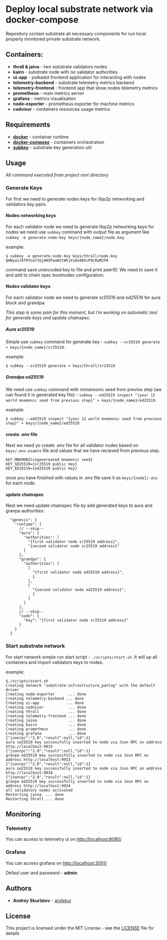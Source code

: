 # Deploy local substrate network via docker-compose
Repository contain substrate all necessary components for run local properly monitored private substrate network.

## Containers:
 - **thrall & jaina** - two substrate validators nodes
 - **kairn** - substrate node with no validator authorities
 - **ui-app** - polkadot frontend application for interacting with nodes
 - **telemetry-backend** - substrate telemetry metrics backend
 - **telemetry-frontend** - frontend app that show nodes telemetry metrics
 - **prometheus** - main metrics server
 - **grafana** - metrics visualisation
 - **node-esporter** - prometheus exporter for machine metrics
 - **cadvisor** - containers resources usage metrics
 
 ## Requirements
  - **[docker](https://www.docker.com)** - container runtime
  - **[docker-compose](https://docs.docker.com/compose/)** - containers orchestration
  - **[subkey](https://github.com/paritytech/substrate/tree/master/bin/utils/subkey)** - substrate key generation util
 
 
 ## Usage
*All command executed from project root directory*
 
 ### Generate Keys
 For first we need to generate nodes keys for libp2p networking and validators key pairs.
 
 #### Nodes networking keys
 For each validator node we need to generate libp2p networking keys
 for nodes we need use ``subkey`` command with output file as argument
 like ``subkey -e generate-node-key keys/{node_name}/node.key``.
 
 example:
 ```=bash
 $ subkey -e generate-node-key keys/thrall/node.key
 QmNya1J4fRYoa72GjAHIPaaW2tWhjXsDx8AVcP9LRwM2PA
 ```
 command save unencoded key to file and print peerID.
 We need to save it and add to chain spec bootnodes configuration.
 
 #### Nodes validator keys
 For each validator node we need to generate sr25519 and ed25519 for aura block and grandpa.
 
 *This step is some pain for this moment, but i'm working on automatic tool for generate keys and update chainspec.*
 
 ##### Aura sr25519
 Simple use ``subkey`` command for generate key - ``subkey --sr25519 generate > keys/{node_name}/sr25519``.
 
 example:
 ```=bash
 $ subkey --sr25519 generate > keys/thrall/sr25519
 ```
 
 ##### Grandpa ed25519
 We need use ``subkey`` command with mnnemonic seed from previos step
 (we can found it in generated key file) - 
 ``subkey --ed25519 inspect "{your 12 world mnemonic seed from previous step}" > keys/{node_name}/ed25519``.
 
  example:
 ```=bash
 $ subkey --ed25519 inspect "{your 12 world mnemonic seed from previous step}" > keys/{node_name}/ed25519
 ```
 #### create .env file
 Next we need yo create .env file for all validator nodes based on ``keys/.env.examle``
 file and values that we have recieved from previous step.
 
 ```=bash
 KEY_MNEMONIC={genereated mnemonic seed}
 KEY_SR25519={sr25519 public key}
 KEY_ED25519={ed25519 public key}
 ```
 
 once you have finished with values in .env file save it as ``keys/{node}/.env`` for each node.
 
 #### update chainspec
 Next we need update chainspec file by add generated keys to aura and granpa authorities:
 
```=json
  "genesis": {
    "runtime": {
      // --skip--
      "aura": {
        "authorities": [
          "{first validator node sr25519 address}",
          "{second validator node sr25519 address}"
        ]
      },
      "grandpa": {
        "authorities": [
          [
            "{first validator node ed25519 address}",
            1
          ],
          [
            "{second validator node ed25519 address}",
            1
          ]
        ]
      },
      // --skip--
      "sudo": {
        "key": "{first validator node sr25519 address}"
      }
    }
  }
```

### Start substrate network
For start network simple run start script - ``./scripts/start.sh``. 
It will up all containers and import validators keys to nodes.

example:
```=bash
$./scripts/start.sh
Creating network "substrate-infrastructure_panlog" with the default driver
Creating node-exporter      ... done
Creating telemetry-backend ... done
Creating ui-app            ... done
Creating cadvisor           ... done
Creating thrall             ... done
Creating telemetry-frontend ... done
Creating jaina              ... done
Creating kairn              ... done
Creating prometheus         ... done
Creating grafana            ... done
{"jsonrpc":"2.0","result":null,"id":1}
aura se25519 key successfully inserted to node via Json RPC on address http://localhost:9933
{"jsonrpc":"2.0","result":null,"id":1}
granpa ed25519 key successfully inserted to node via Json RPC on address http://localhost:9933
{"jsonrpc":"2.0","result":null,"id":1}
aura se25519 key successfully inserted to node via Json RPC on address http://localhost:9934
{"jsonrpc":"2.0","result":null,"id":1}
granpa ed25519 key successfully inserted to node via Json RPC on address http://localhost:9934
all validators nodes activated
Restarting jaina  ... done
Restarting thrall ... done
```

## Monitoring

### Telemetry
You can access to telemetry ui on [http://localhost:8080/]()

### Grafana
You can access grafana on [http://localhost:3001/]()

Defaul user and password - **admin**

## Authors

* **Andrey Skurlatov** - [andskur](https://github.com/andskur)

## License

This project is licensed under the MIT License - see the [LICENSE](LICENSE) file for details
